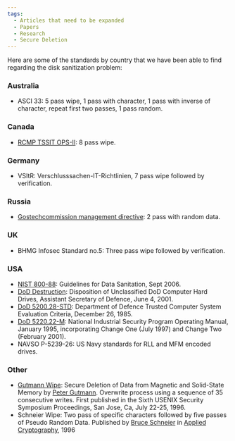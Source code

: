 ```yaml
---
tags:
  - Articles that need to be expanded
  - Papers
  - Research
  - Secure Deletion
---
```

Here are some of the standards by country that we have been able to find
regarding the disk sanitization problem:

### Australia

- ASCI 33: 5 pass wipe, 1 pass with character, 1
  pass with inverse of character, repeat first two passes, 1 pass
  random.

### Canada

- [RCMP TSSIT OPS-II](http://www.rcmp-grc.gc.ca/tsb/pubs/it_sec/g2-003_e.pdf):
  8 pass wipe.

### Germany

- VSItR: Verschlusssachen-IT-Richtlinien, 7 pass wipe followed by verification.

### Russia

- [Gostechcommission management directive](http://www.internet-law.ru/standarts/safety/gtk009.doc):
  2 pass with random data.

### UK

- BHMG Infosec Standard no.5: Three pass wipe followed by verification.

### USA

- [NIST 800-88](https://csrc.nist.gov/publications/detail/sp/800-88/rev-1/final):
  Guidelines for Data Sanitation, Sept 2006.
- [DoD Destruction](http://simson.net/ref/2001/ASD_HD_Disposition_memo060401.pdf):
  Disposition of Unclassified DoD Computer Hard Drives, Assistant
  Secretary of Defence, June 4, 2001.
- [DoD 5200.28-STD](https://irp.fas.org/nsa/rainbow/std001.htm):
  Department of Defence Trusted Computer System Evaluation Criteria,
  December 26, 1985.
- [DoD 5220.22-M](http://simson.net/ref/2001/DoD_5220.22-M.pdf):
  National Industrial Security Program Operating Manual, January 1995,
  incorporating Change One (July 1997) and Change Two (February 2001).
- NAVSO P-5239-26: US Navy standards for RLL and MFM encoded drives.

### Other

- [Gutmann Wipe](http://www.cs.auckland.ac.nz/~pgut001/pubs/secure_del.html):
  Secure Deletion of Data from Magnetic and Solid-State Memory by
  [Peter Gutmann](peter_gutmann.md). Overwrite process using a sequence
  of 35 consecutive writes. First published in the Sixth USENIX Security
  Symposium Proceedings, San Jose, Ca, July 22-25, 1996.
- Schneier Wipe: Two pass of specific characters followed by five passes of
  Pseudo Random Data. Published by [Bruce Schneier](bruce_schneier.md) in
  [Applied Cryptography](https://www.schneier.com/books/applied-cryptography),
  1996
